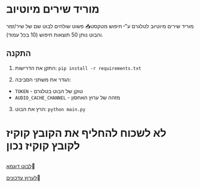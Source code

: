 # מוריד שירים מיוטיוב

מוריד שירים מיוטיוב לטלגרם ע"י חיפוש מטקסט📥
פשוט שולחים לבוט שם של שיר/זמר והבוט נותן 50 תוצאות חיפוש (10 בכל עמוד).

## התקנה

1. התקן את הדרישות:
```pip install -r requirements.txt```

3. הגדר את משתני הסביבה:
- `TOKEN` - טוקן של הבוט בטלגרם
- `AUDIO_CACHE_CHANNEL` - מזהה של ערוץ האחסון

3. הרץ את הבוט:
```python main.py```

##
# לא לשכוח להחליף את הקובץ קוקיז לקובץ קוקיז נכון


## 
[לבוט דוגמא](https://t.me/Music_Yt_RoBot)🤖

[לערוץ עדכונים](https://t.me/bot_sratim_sdarot)📢
